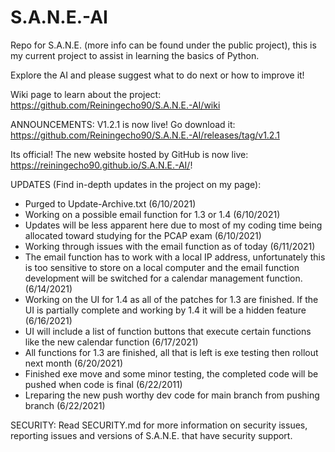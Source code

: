 # S.A.N.E.-AI
Repo for S.A.N.E. (more info can be found under the public project), this is my current project to assist in learning the basics of Python.

Explore the AI and please suggest what to do next or how to improve it!

Wiki page to learn about the project: https://github.com/Reiningecho90/S.A.N.E.-AI/wiki

ANNOUNCEMENTS: 
V1.2.1 is now live! Go download it: https://github.com/Reiningecho90/S.A.N.E.-AI/releases/tag/v1.2.1

Its official! The new website hosted by GitHub is now live: https://reiningecho90.github.io/S.A.N.E.-AI/!

UPDATES (Find in-depth updates in the project on my page):
- Purged to Update-Archive.txt (6/10/2021)
- Working on a possible email function for 1.3 or 1.4 (6/10/2021)
- Updates will be less apparent here due to most of my coding time being allocated toward studying for the PCAP exam (6/10/2021)
- Working through issues with the email function as of today (6/11/2021)
- The email function has to work with a local IP address, unfortunately this is too sensitive to store on a local computer and the email function development will be switched for a calendar management function. (6/14/2021)
- Working on the UI for 1.4 as all of the patches for 1.3 are finished. If the UI is partially complete and working by 1.4 it will be a hidden feature (6/16/2021)
- UI will include a list of function buttons that execute certain functions like the new calendar function (6/17/2021)
- All functions for 1.3 are finished, all that is left is exe testing then rollout next month (6/20/2021)
- Finished exe move and some minor testing, the completed code will be pushed when code is final (6/22/2011)
- Lreparing the new push worthy dev code for main branch from pushing branch (6/22/2021)

SECURITY:
Read SECURITY.md for more information on security issues, reporting issues and versions of S.A.N.E. that have security support.

